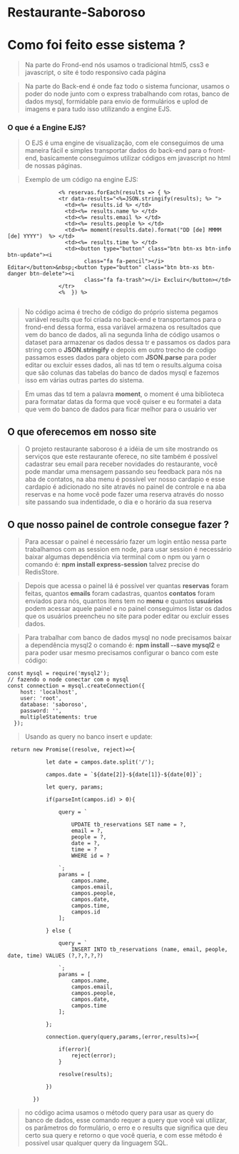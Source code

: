 # Restaurante-Saboroso

# Como foi feito esse sistema ?

>  Na parte do Frond-end nós usamos o tradicional html5, css3 e javascript, o site é todo responsivo cada página
 
> Na parte do Back-end é onde faz todo o sistema funcionar, usamos o poder do node junto com o express trabalhando com rotas, banco de dados mysql, formidable para envio de formulários e uplod de imagens e para tudo isso utilizando a engine EJS.

 ### O que é a Engine EJS?

> O EJS é uma engine de visualização, com ele conseguimos de uma maneira fácil e simples transportar dados do back-end para o front-end, basicamente conseguimos utilizar códigos em javascript no html de nossas páginas.

> Exemplo de um código na engine EJS: 

>> 
```          
                <% reservas.forEach(results => { %> 
                <tr data-results="<%=JSON.stringify(results); %> ">
                  <td><%= results.id %> </td>
                  <td><%= results.name %> </td>
                  <td><%= results.email %> </td>
                  <td><%= results.people %> </td>
                  <td><%= moment(results.date).format("DD [de] MMMM [de] YYYY")  %> </td>
                  <td><%= results.time %> </td>
                  <td><button type="button" class="btn btn-xs btn-info btn-update"><i
                        class="fa fa-pencil"></i> Editar</button>&nbsp;<button type="button" class="btn btn-xs btn-danger btn-delete"><i
                        class="fa fa-trash"></i> Excluir</button></td>
                </tr>
                <%  }) %> 
                
```
                

> No código acima é trecho de código do próprio sistema pegamos variável results que foi criada no back-end e transportamos para o frond-end dessa forma, essa variável armazena os resultados que vem do banco de dados, ali na segunda linha de código usamos o dataset para armazenar os dados dessa tr e passamos os dados para string com o __JSON.stringify__ e depois em outro trecho de codigo passamos esses dados para objeto com __JSON.parse__ para poder editar ou excluir esses dados, ali nas td tem o results.alguma coisa que são colunas das tabelas do banco de dados mysql e fazemos isso em várias outras partes do sistema.

> Em umas das td tem a palavra __moment__, o moment é uma biblioteca para formatar datas da forma que você quiser e eu formatei a data que vem do banco de dados para ficar melhor para o usuário ver
## O que oferecemos em nosso site
> O projeto restaurante saboroso é a idéia de um site mostrando os serviços que este restaurante oferece, no site também é possível cadastrar seu email para receber novidades do restaurante, você pode mandar uma mensagem passando seu feedback para nós na aba de contatos, na aba menu é possível ver nosso cardapio e esse cardapio é adicionado no site através no painel de controle e na aba reservas e na home você pode fazer uma reserva através do nosso site passando sua indentidade, o dia e o horário da sua reserva

## O que nosso painel de controle consegue fazer ?

> Para acessar o painel é necessário fazer um login então nessa parte trabalhamos com as session em node, para usar session é necessário baixar algumas dependência via terminal com o npm ou yarn o comando é: __npm install express-session__ talvez precise do RedisStore.

> Depois que acessa o painel lá é possível ver quantas __reservas__ foram feitas, quantos __emails__ foram cadastras, quantos __contatos__ foram enviados para nós, quantos itens tem no __menu__ e quantos __usuários__ podem acessar aquele painel e no painel conseguimos listar os dados que os usuários preencheu no site para poder editar ou excluir esses dados.

> Para trabalhar com banco de dados mysql no node precisamos baixar a dependência mysql2 o comando é: __npm install --save mysql2__ e para poder usar mesmo precisamos configurar o banco com este código:

>> 
~~~~ 
const mysql = require('mysql2');
// fazendo o node conectar com o mysql
const connection = mysql.createConnection({
    host: 'localhost',
    user: 'root',
    database: 'saboroso',
    password: '',
    multipleStatements: true
  });
  ~~~~
  
  > Usando as query no banco insert e update:

~~~~
 return new Promise((resolve, reject)=>{

            let date = campos.date.split('/');

            campos.date = `${date[2]}-${date[1]}-${date[0]}`;

            let query, params;

            if(parseInt(campos.id) > 0){

                query = `
                
                    UPDATE tb_reservations SET name = ?,
                    email = ?,
                    people = ?,
                    date = ?,
                    time = ?
                    WHERE id = ?
                
                `;
                params = [
                    campos.name,
                    campos.email,
                    campos.people,
                    campos.date,
                    campos.time,
                    campos.id
                ];

            } else {

                query = `
                    INSERT INTO tb_reservations (name, email, people, date, time) VALUES (?,?,?,?,?)
                
                `;
                params = [
                    campos.name,
                    campos.email,
                    campos.people,
                    campos.date,
                    campos.time
                ];

            };

            connection.query(query,params,(error,results)=>{

                if(error){
                    reject(error);
                }

                resolve(results);
                
            })

        })
~~~~

> no código acima usamos o método query para usar as query do banco de dados, esse comando requer a query que você vai utilizar, os parâmetros do formulário, o erro e o results que significa que deu certo sua query e retorno o que você queria, e com esse método é possivel usar qualquer query da linguagem SQL.








